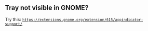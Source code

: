 ## Tray not visible in GNOME?
Try this: [`https://extensions.gnome.org/extension/615/appindicator-support/`](https://extensions.gnome.org/extension/615/appindicator-support/)